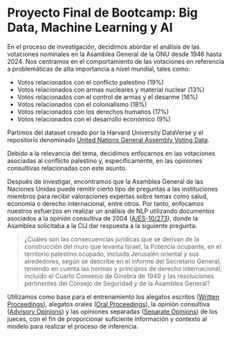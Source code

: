 # Proyecto Final de Bootcamp: Big Data, Machine Learning y AI

En el proceso de investigación, decidimos abordar el análisis de las votaciones nominales en la Asamblea General de la ONU desde 1946 hasta 2024. Nos centramos en el comportamiento de las votaciones en referencia a problemáticas de alta importancia a nivel mundial, tales como:

- Votos relacionados con el conflicto palestino (19%)
- Votos relacionados con armas nucleares y material nuclear (13%)
- Votos relacionados con el control de armas y el desarme (16%)
- Votos relacionados con el colonialismo (18%)
- Votos relacionados con los derechos humanos (17%)
- Votos relacionados con el desarrollo económico (9%)

Partimos del dataset creado por la Harvard University DataVerse y el repositorio denominado [United Nations General Assembly Voting Data](https://dataverse.harvard.edu/dataset.xhtml?persistentId=hdl%3A1902.1%2F12379).

Debido a la relevancia del tema, decidimos enfocarnos en las votaciones asociadas al conflicto palestino y, específicamente, en las opiniones consultivas relacionadas con este asunto. 

Después de investigar, encontramos que la Asamblea General de las Naciones Unidas puede remitir cierto tipo de preguntas a las instituciones miembros para recibir valoraciones expertas sobre temas como salud, economía o derecho internacional, entre otros. Por tanto, enfocamos nuestros esfuerzos en realizar un análisis de NLP utilizando documentos asociados a la opinión consultiva de 2004 ([A/ES-10/273](https://documents.un.org/doc/undoc/gen/n04/419/86/pdf/n0441986.pdf?token=Vp4AGGksBar61a46IO&fe=true)), donde la Asamblea solicitaba a la CIJ dar respuesta a la siguiente pregunta:

> ¿Cuáles son las consecuencias jurídicas que se derivan de la construcción del muro que levanta Israel, la Potencia ocupante, en el territorio palestino ocupado, incluida Jerusalén oriental y sus alrededores, según se describe en el informe del Secretario General, teniendo en cuenta las normas y principios de derecho internacional, incluido el Cuarto Convenio de Ginebra de 1949 y las resoluciones pertinentes del Consejo de Seguridad y de la Asamblea General?

Utilizamos como base para el entrenamiento los alegatos escritos ([Written Proceedings](https://www.icj-cij.org/index.php/case/131/written-proceedings)), alegatos orales ([Oral Proceedings](https://www.icj-cij.org/index.php/case/131/oral-proceedings)), la opinión consultiva ([Advisory Opinions](https://www.icj-cij.org/index.php/case/131/advisory-opinions)) y las opiniones separadas ([Separate Opinions](https://www.icj-cij.org/index.php/case/131/advisory-opinions)) de los jueces, con el fin de proporcionar suficiente información y contexto al modelo para realizar el proceso de inferencia.
